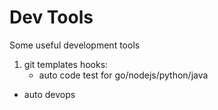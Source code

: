 # Dev Tools
Some useful development tools

1. git templates hooks:
    - auto code test for go/nodejs/python/java
- auto devops
